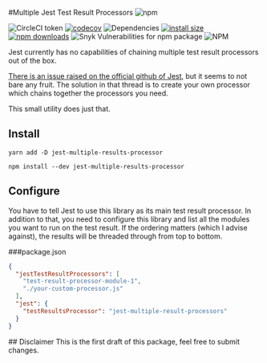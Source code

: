 #Multiple Jest Test Result Processors ![npm](https://img.shields.io/npm/v/jest-multiple-results-processor.svg)

![CircleCI token](https://img.shields.io/circleci/token/5efb6fd44edda4c2dba4ef86fa3502b95df20ebc/project/github/meza/jest-multiple-results-processor/master.svg?label=circleci)
[![codecov](https://codecov.io/gh/meza/jest-multiple-results-processor/branch/master/graph/badge.svg)](https://codecov.io/gh/meza/jest-multiple-results-processor)
![Dependencies](https://david-dm.org/meza/jest-multiple-results-processor.svg)
[![install size](https://packagephobia.now.sh/badge?p=jest-multiple-results-processor)](https://packagephobia.now.sh/result?p=jest-multiple-results-processor)
[![npm downloads](https://img.shields.io/npm/dm/jest-multiple-results-processor.svg?style=flat-square)](http://npm-stat.com/charts.html?package=jest-multiple-results-processor)
![Snyk Vulnerabilities for npm package](https://img.shields.io/snyk/vulnerabilities/npm/jest-multiple-results-processor.svg)
![NPM](https://img.shields.io/npm/l/jest-multiple-results-processor.svg)


Jest currently has no capabilities of chaining multiple test result processors out of the box.

[There is an issue raised on the official github of Jest](https://github.com/facebook/jest/issues/4479), but it seems to
not bare any fruit. The solution in that thread is to create your own processor which chains together the processors you 
need. 

This small utility does just that.

## Install

```
yarn add -D jest-multiple-results-processor
```

```
npm install --dev jest-multiple-results-processor
```

## Configure

You have to tell Jest to use this library as its main test result processor.
In addition to that, you need to configure this library and list all the modules you want to run on the test result.
If the ordering matters (which I advise against), the results will be threaded through from top to bottom.

###package.json
```json
{
  "jestTestResultProcessors": [
    "test-result-processor-module-1",
    "./your-custom-processor.js"
  ],
  "jest": {
    "testResultsProcessor": "jest-multiple-result-processors"
  }
}

```

## Disclaimer
This is the first draft of this package, feel free to submit changes.
